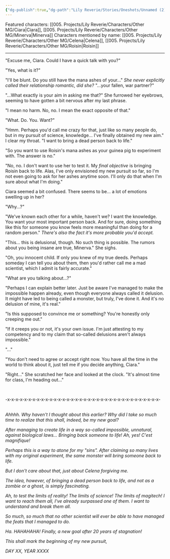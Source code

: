 ```yaml
---
{"dg-publish":true,"dg-path":"Lily Reverie/Stories/Oneshots/Unnamed (2).md","permalink":"/lily-reverie/stories/oneshots/unnamed-2/","created":"2024-01-20T04:30:11.242-03:00","updated":"2024-01-20T04:30:11.242-03:00"}
---
```


Featured characters: [[005. Projects/Lily Reverie/Characters/Other MG/Ciara\|Ciara]], [[005. Projects/Lily Reverie/Characters/Other MG/Minerva\|Minerva]]
Characters mentioned by name: [[005. Projects/Lily Reverie/Characters/Other MG/Celena\|Celena]], [[005. Projects/Lily Reverie/Characters/Other MG/Roisin\|Roisin]]

---

"Excuse me, Ciara. Could I have a quick talk with you?"

"Yes, what is it?"

"I'll be blunt. Do you still have the mana ashes of your..." _She never explicitly called their relationship romantic, did she?_ "...your fallen, war partner?"

"...What exactly is your aim in asking me that?" She furrowed her eyebrows, seeming to have gotten a bit nervous after my last phrase.

"I mean no harm. No, no. I mean the exact opposite of that."

"What. Do. You. Want?"

"Hmm. Perhaps you'd call me crazy for that, just like so many people do, but in my pursuit of science, knowledge... I've finally obtained my new aim." I clear my throat. "I want to bring a dead person back to life."

"So you want to use Roisin's mana ashes as your guinea pig to experiment with. The answer is no."

"No, no. I don't want to use her to test it. My _final objective_ is bringing Roisin back to life. Alas, I've only envisioned my new pursuit so far, so I'm not even going to ask for her ashes anytime soon. I'll only do that when I'm sure about what I'm doing."

Ciara seemed a bit confused. There seems to be... a lot of emotions swelling up in her?

"Why...?"

"We've known each other for a while, haven't we? I want the knowledge. You want your most important person back. And for sure, doing something like this for someone you know feels more meaningful than doing for a random person." _There's also the fact it's more probable you'd accept._

"This... this is delusional, though. No such thing is possible. The rumors about you being insane are true, Minerva." She sighs.

"Oh, you innocent child. If only you knew of my true deeds. Perhaps someday I can tell you about them, then you'd rather call me a mad scientist, which I admit is fairly accurate."

"What are you talking about...?"

"Perhaps I can explain better later. Just be aware I've managed to make the impossible happen already, even though everyone always called it delusion. It might have led to being called a monster, but truly, I've done it. And it's no delusion of mine, it's real."

"Is this supposed to convince me or something? You're honestly only creeping me out."

"If it creeps you or not, it's your own issue. I'm just attesting to my competency and to my claim that so-called delusions aren't always impossible."

"..."

"You don't need to agree or accept right now. You have all the time in the world to think about it, just tell me if you decide anything, Ciara."

"Right..." She scratched her face and looked at the clock. "It's almost time for class, I'm heading out..."

<br>

-x-x-x-x-x-x-x-x-x-x-x-x-x-x-x-x-x-x-x-x-x-x-x-x-x-x-x-x-x-x-x-x-x-x-x-x-
<br><br>

_Ahhhh. Why haven't I thought about this earlier?_ _Why did I take so much time to realize that this shall, indeed, be my new goal?_

_After managing to create life in a way so-called impossible, unnatural, against biological laws... Bringing back someone to life! Ah, yes! C'est magnifique!_

_Perhaps this is a way to atone for my "sins". After claiming so many lives with my original experiment, the same monster will bring someone back to life._

_But I don't care about that, just about Celena forgiving me._

_The idea, however, of bringing a dead person back to life, and not as a zombie or a ghost, is simply fascinating._

_Ah, to test the limits of reality! The limits of science! The limits of magitech! I want to reach them all, I've already surpassed one of them. I want to understand and break them all._

_So much, so much that no other scientist will ever be able to have managed the feats that I managed to do._

_Ha. HAHAHAHA!_ _Finally, a new goal after 20 years of stagnation!_

_This shall mark the beginning of my new pursuit,_

_DAY XX, YEAR XXXX_